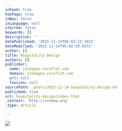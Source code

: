 ```yaml
---
inFeed: true
hasPage: true
inNav: false
inLanguage: null
starred: false
keywords: []
description: ''
datePublished: '2015-11-14T05:03:12.202Z'
dateModified: '2015-11-14T05:02:50.437Z'
author: []
title: Hospitality Design
authors: []
publisher:
  name: s3images.coroflot.com
  domain: s3images.coroflot.com
  url: null
  favicon: null
sourcePath: _posts/2015-11-14-hospitality-design.md
published: true
url: hospitality-design/index.html
_context: 'http://schema.org'
_type: Article

---
```

![](http://s3images.coroflot.com/user_files/individual_files/original_327436_ztag6onjqr9wteyfxxon6sw08.png)
